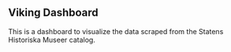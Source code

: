 ## Viking Dashboard

This is a dashboard to visualize the data scraped from the Statens Historiska Museer catalog.
